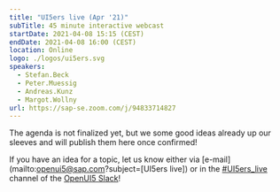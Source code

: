 ```yaml
---
title: "UI5ers live (Apr '21)"
subTitle: 45 minute interactive webcast
startDate: 2021-04-08 15:15 (CEST)
endDate: 2021-04-08 16:00 (CEST)
location: Online
logo: ./logos/ui5ers.svg
speakers:
  - Stefan.Beck
  - Peter.Muessig
  - Andreas.Kunz
  - Margot.Wollny
url: https://sap-se.zoom.com/j/94833714827
---
```


The agenda is not finalized yet, but we some good ideas already up our sleeves and will publish them here once confirmed!

If you have an idea for a topic, let us know either via [e-mail](mailto:openui5@sap.com?subject=[UI5ers live]) or in the [#UI5ers_live](https://openui5.slack.com/archives/C01CP60AAN7) channel of the [OpenUI5 Slack](https://ui5-slack-invite.cfapps.eu10.hana.ondemand.com/)!